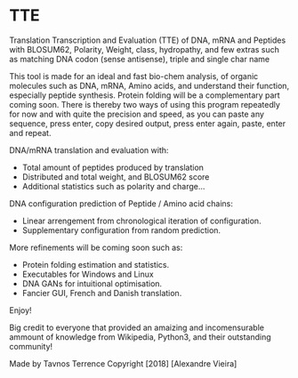 # TTE

Translation Transcription and Evaluation (TTE) 
of DNA, mRNA and Peptides with BLOSUM62, 
Polarity, Weight, class, hydropathy, 
and few extras such as matching DNA codon 
(sense antisense), triple and single char name 

This tool is made for an ideal and fast bio-chem analysis,
of organic molecules such as DNA, mRNA, Amino acids, and
understand their function, especially peptide synthesis. 
Protein folding will be a complementary part coming soon.
There is thereby two ways of using this program repeatedly 
for now and with quite the precision and speed, as you can
paste any sequence, press enter, copy desired output, press
enter again, paste, enter and repeat.

DNA/mRNA translation and evaluation with:
 - Total amount of peptides produced by translation
 - Distributed and total weight, and BLOSUM62 score
 - Additional statistics such as polarity and charge…
 
DNA configuration prediction of Peptide / Amino acid chains:
 - Linear arrengement from chronological iteration of configuration.
 - Supplementary configuration from random prediction.

More refinements will be coming soon such as: 
 - Protein folding estimation and statistics.
 - Executables for Windows and Linux
 - DNA GANs for intuitional optimisation.
 - Fancier GUI, French and Danish translation. 

Enjoy!

Big credit to everyone that provided 
an amaizing and incomensurable ammount 
of knowledge from Wikipedia, Python3, 
and their outstanding community!

Made by Tavnos Terrence
Copyright [2018] [Alexandre Vieira]
